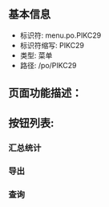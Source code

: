 
## 基本信息

- 标识符: menu.po.PIKC29
- 标识符缩写: PIKC29
- 类型: 菜单
- 路径: /po/PIKC29

## 页面功能描述：





## 按钮列表:


### 汇总统计



### 导出



### 查询


